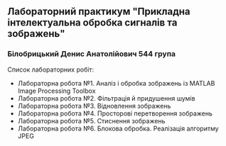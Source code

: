 ## Лабораторний практикум "Прикладна інтелектуальна обробка сигналів та зображень"
### Білобрицький Денис Анатолійович 544 група

Список лабораторних робіт:
- Лабораторна робота №1. Аналіз і обробка зображень із MATLAB Image Processing Toolbox
- Лабораторна робота №2. Фільтрація й придушення шумів
- Лабораторна робота №3. Відновлення зображень
- Лабораторна робота №4. Просторові перетворення зображень 
- Лабораторна робота №5. Стиснення зображень 
- Лабораторна робота №6. Блокова обробка. Реалізація алгоритму JPEG